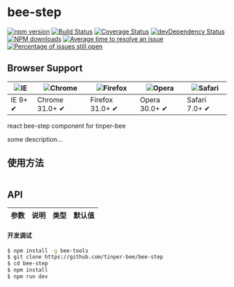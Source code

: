 # bee-step

[![npm version](https://img.shields.io/npm/v/bee-step.svg)](https://www.npmjs.com/package/bee-step)
[![Build Status](https://img.shields.io/travis/tinper-bee/bee-step/master.svg)](https://travis-ci.org/tinper-bee/bee-step)
[![Coverage Status](https://coveralls.io/repos/github/tinper-bee/bee-step/badge.svg?branch=master)](https://coveralls.io/github/tinper-bee/bee-step?branch=master)
[![devDependency Status](https://img.shields.io/david/dev/tinper-bee/bee-step.svg)](https://david-dm.org/tinper-bee/bee-step#info=devDependencies)
[![NPM downloads](http://img.shields.io/npm/dm/bee-step.svg?style=flat)](https://npmjs.org/package/bee-step)
[![Average time to resolve an issue](http://isitmaintained.com/badge/resolution/tinper-bee/bee-step.svg)](http://isitmaintained.com/project/tinper-bee/bee-step "Average time to resolve an issue")
[![Percentage of issues still open](http://isitmaintained.com/badge/open/tinper-bee/bee-step.svg)](http://isitmaintained.com/project/tinper-bee/bee-step "Percentage of issues still open")

## Browser Support

|![IE](https://raw.github.com/alrra/browser-logos/master/internet-explorer/internet-explorer_48x48.png) | ![Chrome](https://raw.github.com/alrra/browser-logos/master/chrome/chrome_48x48.png) | ![Firefox](https://raw.github.com/alrra/browser-logos/master/firefox/firefox_48x48.png) | ![Opera](https://raw.github.com/alrra/browser-logos/master/opera/opera_48x48.png) | ![Safari](https://raw.github.com/alrra/browser-logos/master/safari/safari_48x48.png)|
| --- | --- | --- | --- | --- |
| IE 9+ ✔ | Chrome 31.0+ ✔ | Firefox 31.0+ ✔ | Opera 30.0+ ✔ | Safari 7.0+ ✔ |


react bee-step component for tinper-bee

some description...

## 使用方法

```js

```



## API

|参数|说明|类型|默认值|
|:--|:---:|:--:|---:|

#### 开发调试

```sh
$ npm install -g bee-tools
$ git clone https://github.com/tinper-bee/bee-step
$ cd bee-step
$ npm install
$ npm run dev
```
